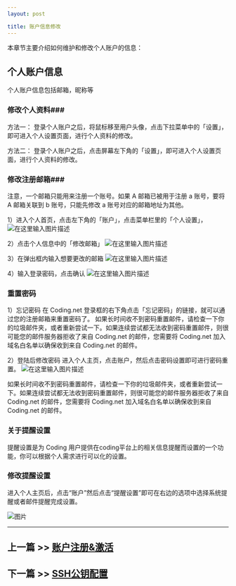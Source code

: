 ```yaml
---
layout: post

title: 账户信息修改
---
```


本章节主要介绍如何维护和修改个人账户的信息：

## 个人账户信息

个人账户信息包括邮箱，昵称等

### 修改个人资料###

方法一：
登录个人账户之后，将鼠标移至用户头像，点击下拉菜单中的「设置」，即可进入个人设置页面，进行个人资料的修改。

方法二：
登录个人账户之后，点击屏幕左下角的「设置」，即可进入个人设置页面，进行个人资料的修改。

### 修改注册邮箱###

注意，一个邮箱只能用来注册一个账号。如果 A 邮箱已被用于注册 a 账号，要将 A 邮箱关联到 b 账号，只能先修改 a 账号对应的邮箱地址为其他。

1）进入个人首页，点击左下角的「账户」，点击菜单栏里的「个人设置」，
![在这里输入图片描述][3]

2）点击个人信息中的「修改邮箱」
![在这里输入图片描述][4]

3）在弹出框内输入想要更改的邮箱
![在这里输入图片描述][5]

4）输入登录密码，点击确认
![在这里输入图片描述][6]


### 重置密码

1）忘记密码
在 Coding.net 登录框的右下角点击「忘记密码」的链接，就可以通过您的注册邮箱来重置密码了。
如果长时间收不到密码重置邮件，请检查一下你的垃圾邮件夹，或者重新尝试一下。如果连续尝试都无法收到密码重置邮件，则很可能您的邮件服务器拒收了来自 Coding.net 的邮件，您需要将 Coding.net 加入域名白名单以确保收到来自 Coding.net 的邮件。

2）登陆后修改密码
进入个人主页，点击账户，然后点击密码设置即可进行密码重置。
![在这里输入图片描述][7]

如果长时间收不到密码重置邮件，请检查一下你的垃圾邮件夹，或者重新尝试一下。如果连续尝试都无法收到密码重置邮件，则很可能您的邮件服务器拒收了来自 Coding.net 的邮件，您需要将 Coding.net 加入域名白名单以确保收到来自 Coding.net 的邮件。


### 关于提醒设置

提醒设置是为 Coding 用户提供在coding平台上的相关信息提醒而设置的一个功能，你可以根据个人需求进行可以化的设置。

### 修改提醒设置

进入个人主页后，点击“账户”然后点击“提醒设置”即可在右边的选项中选择系统提醒或者邮件提醒完成设置。

 ![图片](https://dn-coding-net-production-pp.qbox.me/4802fe64-4fa1-46e6-a0d1-70d7aa8b5850.png) 
 
---

## 上一篇 >> [账户注册&激活](/help/doc/account/register.html)

## 下一篇 >> [SSH公钥配置](/help/doc/account/ssh-key.html)

  [3]: https://coding.net/api/project/130548/files/261945/imagePreview
  [4]: https://coding.net/api/project/130548/files/261946/imagePreview
  [5]: https://coding.net/api/project/130548/files/261947/imagePreview
  [6]: https://coding.net/api/project/130548/files/261949/imagePreview
  [7]: https://coding.net/api/project/130548/files/261953/imagePreview
  [8]: https://coding.net/api/project/130548/files/261954/imagePreview
  [9]: https://coding.net/api/project/130548/files/261955/imagePreview
  [10]: https://coding.net/api/project/130548/files/261956/imagePreview
  [11]: https://coding.net/api/project/130548/files/261958/imagePreview
  [12]: https://coding.net/api/project/130548/files/261959/imagePreview
  [13]: https://coding.net/api/project/130548/files/261960/imagePreview
  [14]: https://coding.net/api/project/130548/files/261961/imagePreview
  [15]: https://coding.net/api/project/130548/files/261962/imagePreview
  [16]: https://coding.net/api/project/130548/files/262582/imagePreview

